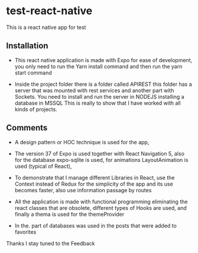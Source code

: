 # test-react-native
This is a react native app for test


## Installation

- This react native application is made with Expo for ease of development, you only need to run the Yarn install command and then run the yarn start command

- Inside the project folder there is a folder called APIREST this folder has a server that was mounted with rest services and another part with Sockets.
You need to install and run the server in NODEJS installing a database in MSSQL
This is really to show that I have worked with all kinds of projects.

## Comments

- A design pattern or HOC technique is used for the app,

- The version 37 of Expo is used together with React Navigation 5, also for the database expo-sqlite is used, for animations LayoutAnimation is used (typical of React),

- To demonstrate that I manage different Libraries in React, use the Context instead of Redux for the simplicity of the app and its use becomes faster, also use information passage by routes
- All the application is made with functional programming eliminating the react classes that are obsolete, different types of Hooks are used, and finally a thema is used for the themeProvider

- In the. part of databases was used in the posts that were added to favorites


Thanks I stay tuned to the Feedback
